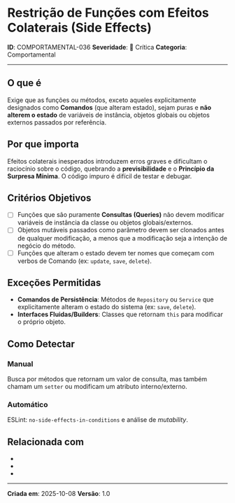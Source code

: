 # Restrição de Funções com Efeitos Colaterais (Side Effects)

**ID**: COMPORTAMENTAL-036
**Severidade**: 🔴 Crítica
**Categoria**: Comportamental

---

## O que é

Exige que as funções ou métodos, exceto aqueles explicitamente designados como **Comandos** (que alteram estado), sejam puras e **não alterem o estado** de variáveis de instância, objetos globais ou objetos externos passados por referência.

## Por que importa

Efeitos colaterais inesperados introduzem erros graves e dificultam o raciocínio sobre o código, quebrando a **previsibilidade** e o **Princípio da Surpresa Mínima**. O código impuro é difícil de testar e debugar.

## Critérios Objetivos

- [ ] Funções que são puramente **Consultas (Queries)** não devem modificar variáveis de instância da classe ou objetos globais/externos.
- [ ] Objetos mutáveis passados como parâmetro devem ser clonados antes de qualquer modificação, a menos que a modificação seja a intenção de negócio do método.
- [ ] Funções que alteram o estado devem ter nomes que começam com verbos de Comando (ex: `update`, `save`, `delete`).

## Exceções Permitidas

- **Comandos de Persistência**: Métodos de `Repository` ou `Service` que explicitamente alteram o estado do sistema (ex: `save`, `delete`).
- **Interfaces Fluidas/Builders**: Classes que retornam `this` para modificar o próprio objeto.

## Como Detectar

### Manual
Busca por métodos que retornam um valor de consulta, mas também chamam um `setter` ou modificam um atributo interno/externo.

### Automático
ESLint: `no-side-effects-in-conditions` e análise de *mutability*.

## Relacionada com

- [COMPORTAMENTAL-009]: reforça
- [COMPORTAMENTAL-027]: reforça
- [COMPORTAMENTAL-038]: reforça (CQS)

---

**Criada em**: 2025-10-08
**Versão**: 1.0
